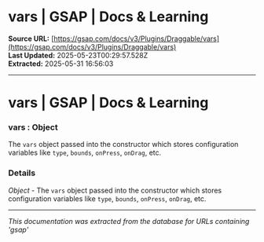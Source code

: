# vars | GSAP | Docs & Learning

**Source URL:** [https://gsap.com/docs/v3/Plugins/Draggable/vars](https://gsap.com/docs/v3/Plugins/Draggable/vars)  
**Last Updated:** 2025-05-23T00:29:57.528Z  
**Extracted:** 2025-05-31 16:56:03

---

# vars | GSAP | Docs & Learning

### vars : Object

The `vars` object passed into the constructor which stores configuration variables like `type`, `bounds`, `onPress`, `onDrag`, etc.

### Details[​](#details "Direct link to Details")

_Object_ - The `vars` object passed into the constructor which stores configuration variables like `type`, `bounds`, `onPress`, `onDrag`, etc.

---

*This documentation was extracted from the database for URLs containing 'gsap'*
